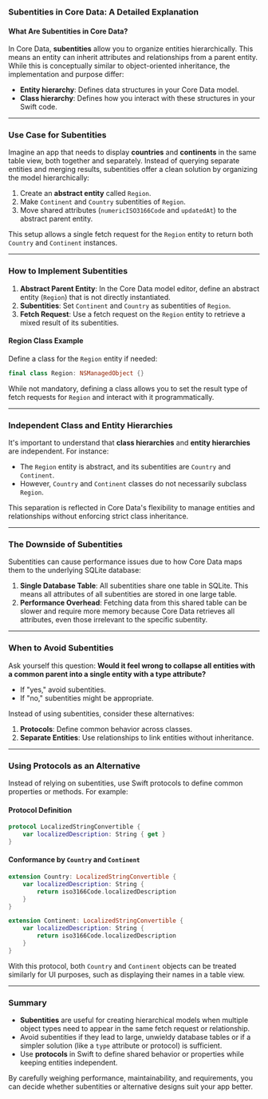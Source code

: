 ### Subentities in Core Data: A Detailed Explanation

#### What Are Subentities in Core Data?

In Core Data, **subentities** allow you to organize entities hierarchically. This means an entity can inherit attributes and relationships from a parent entity. While this is conceptually similar to object-oriented inheritance, the implementation and purpose differ:

- **Entity hierarchy**: Defines data structures in your Core Data model.
- **Class hierarchy**: Defines how you interact with these structures in your Swift code.

---

### Use Case for Subentities

Imagine an app that needs to display **countries** and **continents** in the same table view, both together and separately. Instead of querying separate entities and merging results, subentities offer a clean solution by organizing the model hierarchically:

1. Create an **abstract entity** called `Region`.
2. Make `Continent` and `Country` subentities of `Region`.
3. Move shared attributes (`numericISO3166Code` and `updatedAt`) to the abstract parent entity.

This setup allows a single fetch request for the `Region` entity to return both `Country` and `Continent` instances.

---

### How to Implement Subentities

1. **Abstract Parent Entity**: In the Core Data model editor, define an abstract entity (`Region`) that is not directly instantiated.
2. **Subentities**: Set `Continent` and `Country` as subentities of `Region`.
3. **Fetch Request**: Use a fetch request on the `Region` entity to retrieve a mixed result of its subentities.

#### Region Class Example
Define a class for the `Region` entity if needed:

```swift
final class Region: NSManagedObject {}
```

While not mandatory, defining a class allows you to set the result type of fetch requests for `Region` and interact with it programmatically.

---

### Independent Class and Entity Hierarchies

It's important to understand that **class hierarchies** and **entity hierarchies** are independent. For instance:

- The `Region` entity is abstract, and its subentities are `Country` and `Continent`.
- However, `Country` and `Continent` classes do not necessarily subclass `Region`.

This separation is reflected in Core Data's flexibility to manage entities and relationships without enforcing strict class inheritance.

---

### The Downside of Subentities

Subentities can cause performance issues due to how Core Data maps them to the underlying SQLite database:

1. **Single Database Table**: All subentities share one table in SQLite. This means all attributes of all subentities are stored in one large table.
2. **Performance Overhead**: Fetching data from this shared table can be slower and require more memory because Core Data retrieves all attributes, even those irrelevant to the specific subentity.

---

### When to Avoid Subentities

Ask yourself this question: **Would it feel wrong to collapse all entities with a common parent into a single entity with a type attribute?**

- If "yes," avoid subentities.
- If "no," subentities might be appropriate.

Instead of using subentities, consider these alternatives:

1. **Protocols**: Define common behavior across classes.
2. **Separate Entities**: Use relationships to link entities without inheritance.

---

### Using Protocols as an Alternative

Instead of relying on subentities, use Swift protocols to define common properties or methods. For example:

#### Protocol Definition
```swift
protocol LocalizedStringConvertible {
    var localizedDescription: String { get }
}
```

#### Conformance by `Country` and `Continent`
```swift
extension Country: LocalizedStringConvertible {
    var localizedDescription: String {
        return iso3166Code.localizedDescription
    }
}

extension Continent: LocalizedStringConvertible {
    var localizedDescription: String {
        return iso3166Code.localizedDescription
    }
}
```

With this protocol, both `Country` and `Continent` objects can be treated similarly for UI purposes, such as displaying their names in a table view.

---

### Summary

- **Subentities** are useful for creating hierarchical models when multiple object types need to appear in the same fetch request or relationship.
- Avoid subentities if they lead to large, unwieldy database tables or if a simpler solution (like a `type` attribute or protocol) is sufficient.
- Use **protocols** in Swift to define shared behavior or properties while keeping entities independent. 

By carefully weighing performance, maintainability, and requirements, you can decide whether subentities or alternative designs suit your app better.
